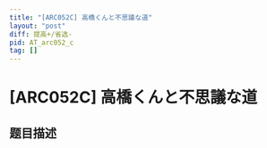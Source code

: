 ```yaml
---
title: "[ARC052C] 高橋くんと不思議な道"
layout: "post"
diff: 提高+/省选-
pid: AT_arc052_c
tag: []
---
```


# [ARC052C] 高橋くんと不思議な道

## 题目描述

[problemUrl]: https://atcoder.jp/contests/arc052/tasks/arc052_c




